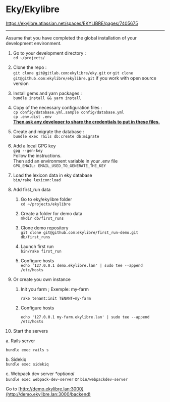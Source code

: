 # Eky/Ekylibre

<https://ekylibre.atlassian.net/spaces/EKYLIBRE/pages/7405675>

* * *

Assume that you have completed the global installation of your development environment.  

1.  Go to your development directory :  
    `cd ~/projects/`  
    
2.  Clone the repo :  
    `git clone git@gitlab.com:ekylibre/eky.git` or `git clone git@github.com:ekylibre/ekylibre.git` if you work with open source version  
    
3.  Install gems and yarn packages :  
    `bundle install && yarn install`  
    
4.  Copy of the necessary configuration files :  
    `cp config/database.yml.sample config/database.yml`  
    `cp .env.dist .env`  
    **<u>Then ask any developer to share the credentials to put in these files.</u>**  
    
5.  Create and migrate the database :  
    `bundle exec rails db:create db:migrate`  
    
6.  Add a local GPG key  
    `gpg --gen-key`  
    Follow the instructions.  
    Then add an environment variable in your .env file  
    `GPG_EMAIL: EMAIL_USED_TO_GENERATE_THE_KEY`  
    
7.  Load the lexicon data in eky database  
    `bin/rake lexicon:load`  
    
8.  Add first\_run data
    
    1.  Go to eky/ekylibre folder  
        `cd ~/projects/ekylibre`
        
    2.  Create a folder for demo data  
        `mkdir db/first_runs`
        
    3.  Clone demo repository  
        `git clone git@github.com:ekylibre/first_run-demo.git db/first_runs`
        
    4.  Launch first run  
        `bin/rake first_run`
        
    5.  Configure hosts  
        `echo '127.0.0.1 demo.ekylibre.lan' | sudo tee --append /etc/hosts`  
        
9.  Or create you own instance
    
    1.  Init you farm ; Exemple: my-farm
        
        `rake tenant:init TENANT=my-farm`
        
    2.  Configure hosts
        
        `echo '127.0.0.1 my-farm.ekylibre.lan' | sudo tee --append /etc/hosts`  
        
10.  Start the servers
    
a. Rails server
        
`bundle exec rails s`

b. Sidekiq  
`bundle exec sidekiq`

c. Webpack dev server _\*optional_  
`bundle exec webpack-dev-server` or `bin/webpackdev-server`

Go to [http://demo.ekylibre.lan:3000](http://demo.ekylibre.lan:3000/backend)